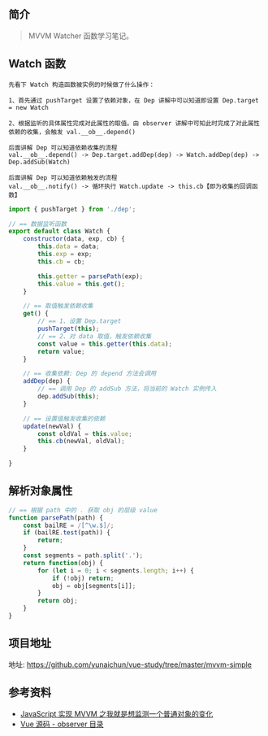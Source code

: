 ## 简介

> MVVM Watcher 函数学习笔记。

## Watch 函数

```text
先看下 Watch 构造函数被实例的时候做了什么操作：

1、首先通过 pushTarget 设置了依赖对象，在 Dep 讲解中可以知道即设置 Dep.target = new Watch

2、根据监听的具体属性完成对此属性的取值。由 observer 讲解中可知此时完成了对此属性依赖的收集，会触发 val.__ob__.depend()
```

```
后面讲解 Dep 可以知道依赖收集的流程
val.__ob__.depend() -> Dep.target.addDep(dep) -> Watch.addDep(dep) -> Dep.addSub(Watch)

后面讲解 Dep 可以知道依赖触发的流程
val.__ob__.notify() -> 循环执行 Watch.update -> this.cb【即为收集的回调函数】
```

```js
import { pushTarget } from './dep';

// == 数据监听函数
export default class Watch {
    constructor(data, exp, cb) {
        this.data = data;
        this.exp = exp;
        this.cb = cb;

        this.getter = parsePath(exp);
        this.value = this.get();
    }

    // == 取值触发依赖收集
    get() {
        // == 1、设置 Dep.target
        pushTarget(this);
        // == 2、对 data 取值，触发依赖收集
        const value = this.getter(this.data);
        return value;
    }

    // == 收集依赖: Dep 的 depend 方法会调用
    addDep(dep) {
        // == 调用 Dep 的 addSub 方法，将当前的 Watch 实例传入
        dep.addSub(this);
    }

    // == 设置值触发收集的依赖
    update(newVal) {
        const oldVal = this.value;
        this.cb(newVal, oldVal);
    }

}
```

## 解析对象属性

```js
// == 根据 path 中的 . 获取 obj 的层级 value
function parsePath(path) {
    const bailRE = /[^\w.$]/;
    if (bailRE.test(path)) {
        return;
    }
    const segments = path.split('.');
    return function(obj) {
        for (let i = 0; i < segments.length; i++) {
            if (!obj) return;
            obj = obj[segments[i]];
        }
        return obj;
    }
}
```

## 项目地址

地址: https://github.com/yunaichun/vue-study/tree/master/mvvm-simple

## 参考资料

- [JavaScript 实现 MVVM 之我就是想监测一个普通对象的变化](http://hcysun.me/2016/04/28/JavaScript实现MVVM之我就是想监测一个普通对象的变化/)
- [Vue 源码 - observer 目录](https://github.com/yunaichun/vue-study/tree/master/vue-src/core/observer)
